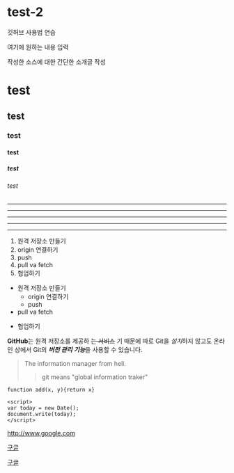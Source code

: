 # test-2

깃허브 사용법 연습

여기에 원하는 내용 입력

작성한 소스에 대한 간단한 소개글 작성

# test
## test
### test
#### test
##### test
###### test

---
------
***
******
* * *

1. 원격 저장소 만들기
2. origin 연결하기
3. push
4. pull va fetch
5. 협업하기

- 원격 저장소 만들기
  - origin 연결하기
  - push
- pull va fetch
* 협업하기

**GitHub**는 원격 저장소를 제공하 ~~는 서비스~~ 기 때문에
따로 Git을 *설치*하지 않고도
온라인 상에서 Git의 ***버전 관리 기능***을 사용할 수 있습니다.

> The information manager from hell.
>> git means "global information traker"

`function add(x, y){return x}`

```
<script>
var today = new Date();
document.write(today);
</script>
```

<http://www.google.com>

[구글](http://www.google.com)

[구글](http://www.google.com, "검색 사이트")


